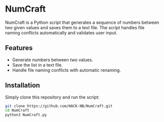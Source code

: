 # NumCraft

NumCraft is a Python script that generates a sequence of numbers between two given values and saves them to a text file. The script handles file naming conflicts automatically and validates user input.

## Features
- Generate numbers between two values.
- Save the list in a text file.
- Handle file naming conflicts with automatic renaming.

## Installation
Simply clone this repository and run the script:

```bash
git clone https://github.com/HACK-NB/NumCraft.git
cd NumCraft
python3 NumCraft.py
